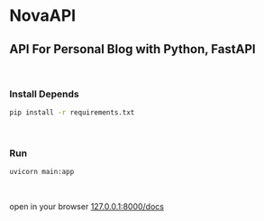 # NovaAPI

## API For Personal Blog with Python, FastAPI

<br> 

### Install Depends

```bash
pip install -r requirements.txt
```

<br> 

### Run

```bash
uvicorn main:app
```

<br>



open in your browser [127.0.0.1:8000/docs](http://127.0.0.1:8000/docs)